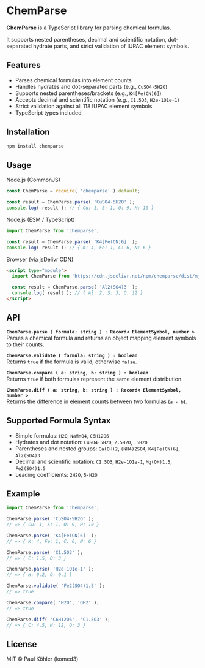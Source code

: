 # ChemParse

**ChemParse** is a TypeScript library for parsing chemical formulas.

It supports nested parentheses, decimal and scientific notation, dot-separated hydrate parts, and strict validation of IUPAC element symbols.

## Features

- Parses chemical formulas into element counts
- Handles hydrates and dot-separated parts (e.g., `CuSO4·5H2O`)
- Supports nested parentheses/brackets (e.g., `K4[Fe(CN)6]`)
- Accepts decimal and scientific notation (e.g., `C1.5O3`, `H2e-1O1e-1`)
- Strict validation against all 118 IUPAC element symbols
- TypeScript types included

## Installation

```bash
npm install chemparse
```

## Usage

Node.js (CommonJS)

```js
const ChemParse = require( 'chemparse' ).default;

const result = ChemParse.parse( 'CuSO4·5H2O' );
console.log( result ); // { Cu: 1, S: 1, O: 9, H: 10 }
```

Node.js (ESM / TypeScript)

```js
import ChemParse from 'chemparse';

const result = ChemParse.parse( 'K4[Fe(CN)6]' );
console.log( result ); // { K: 4, Fe: 1, C: 6, N: 6 }
```

Browser (via jsDelivr CDN)

```html
<script type="module">
  import ChemParse from 'https://cdn.jsdelivr.net/npm/chemparse/dist/mjs/chemparse.js';

  const result = ChemParse.parse( 'Al2(SO4)3' );
  console.log( result ); // { Al: 2, S: 3, O: 12 }
</script>
```

## API

**`ChemParse.parse ( formula: string ) : Record< ElementSymbol, number >`**  
Parses a chemical formula and returns an object mapping element symbols to their counts.

**`ChemParse.validate ( formula: string ) : boolean`**  
Returns `true` if the formula is valid, otherwise `false`.

**`ChemParse.compare ( a: string, b: string ) : boolean`**  
Returns `true` if both formulas represent the same element distribution.

**`ChemParse.diff ( a: string, b: string ) : Record< ElementSymbol, number >`**  
Returns the difference in element counts between two formulas (`a - b`).

## Supported Formula Syntax

- Simple formulas: `H2O`, `NaMnO4`, `C6H12O6`
- Hydrates and dot notation: `CuSO4·5H2O`, `2.5H2O`, `.5H2O`
- Parentheses and nested groups: `Ca(OH)2`, `(NH4)2SO4`, `K4[Fe(CN)6]`, `Al2(SO4)3`
- Decimal and scientific notation: `C1.5O3`, `H2e-1O1e-1`, `Mg(OH)1.5`, `Fe2(SO4)1.5`
- Leading coefficients: `2H2O`, `5·H2O`

## Example

```js
import ChemParse from 'chemparse';

ChemParse.parse( 'CuSO4·5H2O' );
// => { Cu: 1, S: 1, O: 9, H: 10 }

ChemParse.parse( 'K4[Fe(CN)6]' );
// => { K: 4, Fe: 1, C: 6, N: 6 }

ChemParse.parse( 'C1.5O3' );
// => { C: 1.5, O: 3 }

ChemParse.parse( 'H2e-1O1e-1' );
// => { H: 0.2, O: 0.1 }

ChemParse.validate( 'Fe2(SO4)1.5' );
// => true

ChemParse.compare( 'H2O', 'OH2' );
// => true

ChemParse.diff( 'C6H12O6', 'C1.5O3' );
// => { C: 4.5, H: 12, O: 3 }
```

## License

MIT © Paul Köhler (komed3)